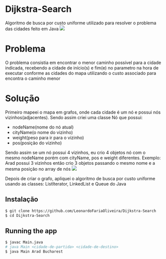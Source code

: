 # Dijkstra-Search
Algoritmo de busca por custo uniforme utilizado para resolver o problema das cidades feito em Java
<img src='https://github.com/LeonardoFariaOliveira/Breadth-Search/assets/66142358/e4f1aed1-1857-45f5-840a-cf4ba27374d0'/>


# Problema
O problema consistia em encontrar o menor caminho possível para a cidade indicada, recebendo a cidade de início(s) e fim(e) no parametro na hora de executar
conforme as cidades do mapa utilizando o custo associado para encontra o caminho menor

# Solução
Primeiro mapeei o mapa em grafos, onde cada cidade é um nó e possui nós vizinhos(adjacentes). Sendo assim criei uma classe Nó que possui:
* nodeName(nome do nó atual)
* cityName(o nome do vizinho)
* weight(peso para ir para o vizinho)
* pos(posição do vizinho)
  
Sendo assim se um nó possui 4 vizinhos, eu crio 4 objetos nó com o mesmo nodeName porém com cityName, pos e weight diferentes. Exemplo:
Arad possui 3 vizinhos então crio 3 objetos passando o mesmo nome e a mesma posição no array de nós
<img src='https://github.com/LeonardoFariaOliveira/Dijkstra-Search/assets/66142358/7599c022-b66d-4943-8299-bd73e2642d1b'/>


Depois de criar o grafo, apliquei o algoritmo de busca por custo uniforme usando as classes: ListIterator, LinkedList e Queue do Java

## Instalação

```bash
$ git clone https://github.com/LeonardoFariaOliveira/Dijkstra-Search
$ cd Dijkstra-Search
```

## Running the app

```bash
$ javac Main.java
# java Main <cidade-de-partida> <cidade-de-destino>
$ java Main Arad Bucharest
```
